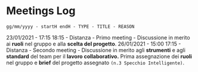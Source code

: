 # Meetings Log

`gg/mm/yyyy - startH endH - TYPE - TITLE - REASON`

23/01/2021 - 17:15 18:15 - Distanza - Primo meeting - Discussione in merito ai __ruoli__ nel gruppo e alla __scelta del progetto__.
26/01/2021 - 15:00 17:15 - Distanza - Secondo meeting - Discussione in merito agli __strumenti__ e agli __standard__ del team per il __lavoro collaborativo.__ Prima assegnazione dei __ruoli__ nel gruppo e __brief__ del progetto assegnato `(n.3 Specchio Intelligente)`.
